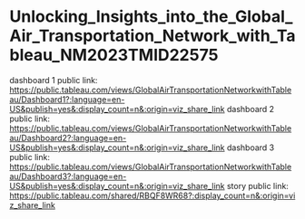 # Unlocking_Insights_into_the_Global_Air_Transportation_Network_with_Tableau_NM2023TMID22575



dashboard 1 public link: https://public.tableau.com/views/GlobalAirTransportationNetworkwithTableau/Dashboard1?:language=en-US&publish=yes&:display_count=n&:origin=viz_share_link
dashboard 2 public link: https://public.tableau.com/views/GlobalAirTransportationNetworkwithTableau/Dashboard2?:language=en-US&publish=yes&:display_count=n&:origin=viz_share_link
dashboard 3 public link: https://public.tableau.com/views/GlobalAirTransportationNetworkwithTableau/Dashboard3?:language=en-US&publish=yes&:display_count=n&:origin=viz_share_link
story public link: https://public.tableau.com/shared/RBQF8WR68?:display_count=n&:origin=viz_share_link
